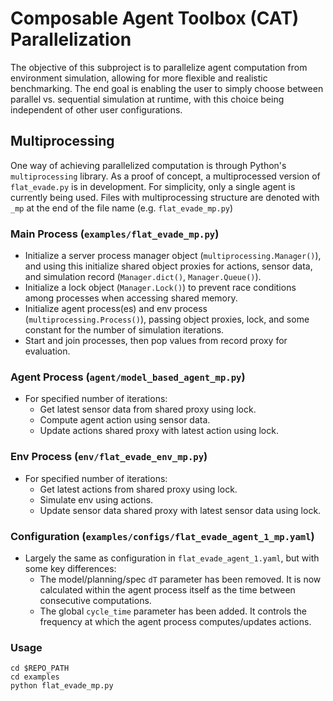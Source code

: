 # Composable Agent Toolbox (CAT) Parallelization
The objective of this subproject is to parallelize agent computation from environment simulation, allowing for more flexible and realistic benchmarking. The end goal is enabling the user to simply choose between parallel vs. sequential simulation at runtime, with this choice being independent of other user configurations.

## Multiprocessing
One way of achieving parallelized computation is through Python's ```multiprocessing``` library. As a proof of concept, a multiprocessed version of ```flat_evade.py``` is in development. For simplicity, only a single agent is currently being used. Files with multiprocessing structure are denoted with ```_mp``` at the end of the file name (e.g. ```flat_evade_mp.py```)

### Main Process (```examples/flat_evade_mp.py```)
- Initialize a server process manager object (```multiprocessing.Manager()```), and using this initialize shared object proxies for actions, sensor data, and simulation record (```Manager.dict()```, ```Manager.Queue()```).
- Initialize a lock object (```Manager.Lock()```) to prevent race conditions among processes when accessing shared memory.
- Initialize agent process(es) and env process (```multiprocessing.Process()```), passing object proxies, lock, and some constant for the number of simulation iterations.
- Start and join processes, then pop values from record proxy for evaluation.

### Agent Process (```agent/model_based_agent_mp.py```)
- For specified number of iterations:
  - Get latest sensor data from shared proxy using lock.
  - Compute agent action using sensor data.
  - Update actions shared proxy with latest action using lock.

### Env Process (```env/flat_evade_env_mp.py```)
- For specified number of iterations:
  - Get latest actions from shared proxy using lock.
  - Simulate env using actions.
  - Update sensor data shared proxy with latest sensor data using lock.

### Configuration (```examples/configs/flat_evade_agent_1_mp.yaml```)
- Largely the same as configuration in ```flat_evade_agent_1.yaml```, but with some key differences:
  - The model/planning/spec ```dT``` parameter has been removed. It is now calculated within the agent process itself as the time between consecutive computations.
  - The global ```cycle_time``` parameter has been added. It controls the frequency at which the agent process computes/updates actions.

### Usage
```
cd $REPO_PATH
cd examples
python flat_evade_mp.py
```
